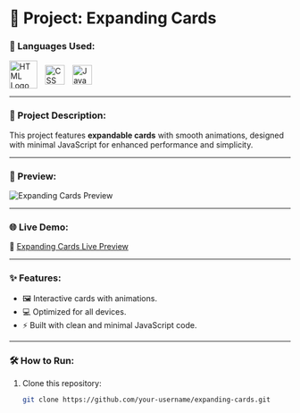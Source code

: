 # 📄 Project: Expanding Cards

### 🔧 Languages Used:
<div>
  <img src="https://upload.wikimedia.org/wikipedia/commons/6/61/HTML5_logo_and_wordmark.svg" alt="HTML Logo" width="50" style="vertical-align: middle; margin-right: 10px;">
  <img src="https://upload.wikimedia.org/wikipedia/commons/d/d5/CSS3_logo_and_wordmark.svg" alt="CSS Logo" width="35" style="vertical-align: middle; margin-right: 10px;">
  <img src="https://upload.wikimedia.org/wikipedia/commons/6/6a/JavaScript-logo.png" alt="JavaScript Logo" width="35" style="vertical-align: middle;">
</div>

---

### 📝 Project Description:
This project features **expandable cards** with smooth animations, designed with minimal JavaScript for enhanced performance and simplicity. 

---

### 🎨 Preview:
![Expanding Cards Preview](https://github.com/user-attachments/assets/db31108c-983f-40a1-86ff-03f4a224bc00)

---

### 🌐 Live Demo:
🔗 [Expanding Cards Live Preview](https://expanding-cards-preview.netlify.app/)

---

### ✨ Features:
- 🖼️ Interactive cards with animations.
- 💻 Optimized for all devices.
- ⚡ Built with clean and minimal JavaScript code.

---

### 🛠️ How to Run:
1. Clone this repository:
   ```bash
   git clone https://github.com/your-username/expanding-cards.git
